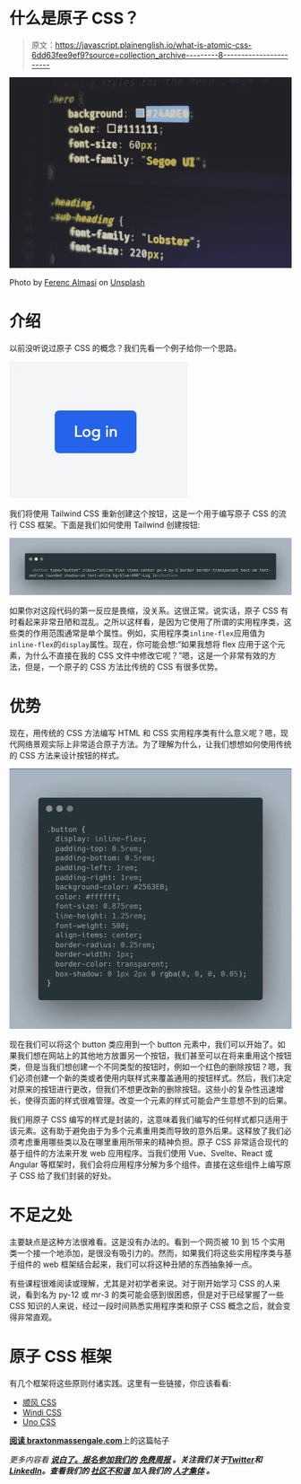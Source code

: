 # 什么是原子 CSS？

> 原文：<https://javascript.plainenglish.io/what-is-atomic-css-6dd63fee9ef9?source=collection_archive---------8----------------------->

![](img/89a53384135d5f08a64bad9ea525ab30.png)

Photo by [Ferenc Almasi](https://unsplash.com/@flowforfrank?utm_source=medium&utm_medium=referral) on [Unsplash](https://unsplash.com?utm_source=medium&utm_medium=referral)

# 介绍

以前没听说过原子 CSS 的概念？我们先看一个例子给你一个思路。

![](img/bca984f3df16d04a99aaac38d4c8fd32.png)

我们将使用 Tailwind CSS 重新创建这个按钮，这是一个用于编写原子 CSS 的流行 CSS 框架。下面是我们如何使用 Tailwind 创建按钮:

![](img/f73b43a98b8bd0bc94c0eda788cf6c88.png)

如果你对这段代码的第一反应是畏缩，没关系。这很正常。说实话，原子 CSS 有时看起来非常丑陋和混乱。之所以这样看，是因为它使用了所谓的实用程序类，这些类的作用范围通常是单个属性。例如，实用程序类`inline-flex`应用值为`inline-flex`的`display`属性。现在，你可能会想:“如果我想将 flex 应用于这个元素，为什么不直接在我的 CSS 文件中修改它呢？”嗯，这是一个非常有效的方法，但是，一个原子的 CSS 方法比传统的 CSS 有很多优势。

# 优势

现在，用传统的 CSS 方法编写 HTML 和 CSS 实用程序类有什么意义呢？嗯，现代网络景观实际上非常适合原子方法。为了理解为什么，让我们想想如何使用传统的 CSS 方法来设计按钮的样式。

![](img/9ab889db162cc875424d0a44727cd9c5.png)

现在我们可以将这个 button 类应用到一个 button 元素中，我们可以开始了。如果我们想在网站上的其他地方放置另一个按钮，我们甚至可以在将来重用这个按钮类，但是当我们想创建一个不同类型的按钮时，例如一个红色的删除按钮？嗯，我们必须创建一个新的类或者使用内联样式来覆盖通用的按钮样式。然后，我们决定对原来的按钮进行更改，但我们不想更改新的删除按钮。这些小的复杂性迅速增长，使得页面的样式很难管理。改变一个元素的样式可能会产生意想不到的后果。

我们用原子 CSS 编写的样式是封装的，这意味着我们编写的任何样式都只适用于该元素。这有助于避免由于为多个元素重用类而导致的意外后果。这释放了我们必须考虑重用哪些类以及在哪里重用所带来的精神负担。原子 CSS 非常适合现代的基于组件的方法来开发 web 应用程序。当我们使用 Vue、Svelte、React 或 Angular 等框架时，我们会将应用程序分解为多个组件。直接在这些组件上编写原子 CSS 给了我们封装的好处。

# 不足之处

主要缺点是这种方法很难看。这是没有办法的。看到一个网页被 10 到 15 个实用类一个接一个地添加，是很没有吸引力的。然而，如果我们将这些实用程序类与基于组件的 web 框架结合起来，我们可以将这种丑陋的东西抽象掉一点。

有些课程很难阅读或理解，尤其是对初学者来说。对于刚开始学习 CSS 的人来说，看到名为 py-12 或 mr-3 的类可能会感到很困惑，但是对于已经掌握了一些 CSS 知识的人来说，经过一段时间熟悉实用程序类和原子 CSS 概念之后，就会变得非常直观。

# 原子 CSS 框架

有几个框架将这些原则付诸实践。这里有一些链接，你应该看看:

*   [顺风 CSS](https://tailwindcss.com/docs/installation)
*   [Windi CSS](https://windicss.org/guide/)
*   [Uno CSS](https://github.com/unocss/unocss)

[**阅读 braxtonmassengale.com**](https://braxtonmassengale.com/blog/what-is-atomic-css/)上的这篇帖子

*更多内容看* [***说白了。报名参加我们的***](https://plainenglish.io/) **[***免费周报***](http://newsletter.plainenglish.io/) *。关注我们关于*[***Twitter***](https://twitter.com/inPlainEngHQ)*和*[***LinkedIn***](https://www.linkedin.com/company/inplainenglish/)*。查看我们的* [***社区不和谐***](https://discord.gg/GtDtUAvyhW) *加入我们的* [***人才集体***](https://inplainenglish.pallet.com/talent/welcome) *。***